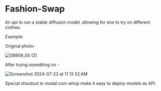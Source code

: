 # Fashion-Swap
An api to run a stable diffusion model, allowing for one to try on different clothes.


Example:


Original photo-

![08909_00 (2)](https://github.com/user-attachments/assets/f6cf326f-8ebc-4e7a-8ea9-c74e6f80c0da)


After trying something on -

![Screenshot 2024-07-23 at 11 13 52 AM](https://github.com/user-attachments/assets/89c2b17c-fe8f-4460-b157-42b3cee6f030)



Special shoutout to modal.com whop make it easy to deploy models as API. 

